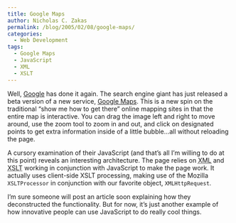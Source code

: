 ```yaml
---
title: Google Maps
author: Nicholas C. Zakas
permalink: /blog/2005/02/08/google-maps/
categories:
  - Web Development
tags:
  - Google Maps
  - JavaScript
  - XML
  - XSLT
---
```

Well, <a title="Google" rel="external" href="http://www.google.com">Google</a> has done it again. The search engine giant has just released a beta version of a new service, <a title="Google Maps" rel="external" href="http://maps.google.com">Google Maps</a>. This is a new spin on the traditional &#8220;show me how to get there&#8221; online mapping sites in that the entire map is interactive. You can drag the image left and right to move around, use the zoom tool to zoom in and out, and click on designated points to get extra information inside of a little bubble&#8230;all without reloading the page.

A cursory examination of their JavaScript (and that&#8217;s all I&#8217;m willing to do at this point) reveals an interesting architecture. The page relies on <acronym title="eXtensible Markup Language">XML</acronym> and <acronym title="eXtensible Style sheet Language Transformations">XSLT</acronym> working in conjunction with JavaScript to make the page work. It actually uses client-side XSLT processing, making use of the Mozilla `XSLTProcessor` in conjunction with our favorite object, `XMLHttpRequest`.

I&#8217;m sure someone will post an article soon explaining how they deconstructed the functionality. But for now, it&#8217;s just another example of how innovative people can use JavaScript to do really cool things.
